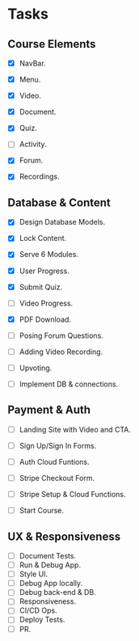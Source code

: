 # Tasks

## Course Elements

* [X] NavBar.
* [X] Menu.
* [X] Video.
* [X] Document.
* [X] Quiz.
* [ ] Activity.
* [X] Forum.
* [X] Recordings.


## Database & Content

* [X] Design Database Models.
* [X] Lock Content.
* [X] Serve 6 Modules.
* [X] User Progress.
* [X] Submit Quiz.
* [ ] Video Progress.
* [X] PDF Download.
* [ ] Posing Forum Questions.
* [ ] Adding Video Recording.
* [ ] Upvoting.
* [ ] Implement DB & connections.


## Payment & Auth

* [ ] Landing Site with Video and CTA.
* [ ] Sign Up/Sign In Forms.
* [ ] Auth Cloud Funtions.
* [ ] Stripe Checkout Form.
* [ ] Stripe Setup & Cloud Functions.
* [ ] Start Course.


## UX & Responsiveness

* [ ] Document Tests.
* [ ] Run & Debug App.
* [ ] Style UI.
* [ ] Debug App locally.
* [ ] Debug back-end & DB.
* [ ] Responsiveness.
* [ ] CI/CD Ops.
* [ ] Deploy Tests.
* [ ] PR.
